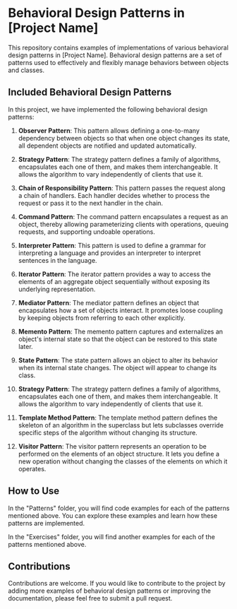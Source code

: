 # Behavioral Design Patterns in [Project Name]

This repository contains examples of implementations of various behavioral design patterns in [Project Name]. Behavioral design patterns are a set of patterns used to effectively and flexibly manage behaviors between objects and classes.

## Included Behavioral Design Patterns

In this project, we have implemented the following behavioral design patterns:

1. **Observer Pattern**: This pattern allows defining a one-to-many dependency between objects so that when one object changes its state, all dependent objects are notified and updated automatically.

2. **Strategy Pattern**: The strategy pattern defines a family of algorithms, encapsulates each one of them, and makes them interchangeable. It allows the algorithm to vary independently of clients that use it.

3. **Chain of Responsibility Pattern**: This pattern passes the request along a chain of handlers. Each handler decides whether to process the request or pass it to the next handler in the chain.

4. **Command Pattern**: The command pattern encapsulates a request as an object, thereby allowing parameterizing clients with operations, queuing requests, and supporting undoable operations.

5. **Interpreter Pattern**: This pattern is used to define a grammar for interpreting a language and provides an interpreter to interpret sentences in the language.

6. **Iterator Pattern**: The iterator pattern provides a way to access the elements of an aggregate object sequentially without exposing its underlying representation.

7. **Mediator Pattern**: The mediator pattern defines an object that encapsulates how a set of objects interact. It promotes loose coupling by keeping objects from referring to each other explicitly.

8. **Memento Pattern**: The memento pattern captures and externalizes an object's internal state so that the object can be restored to this state later.

9. **State Pattern**: The state pattern allows an object to alter its behavior when its internal state changes. The object will appear to change its class.

10. **Strategy Pattern**: The strategy pattern defines a family of algorithms, encapsulates each one of them, and makes them interchangeable. It allows the algorithm to vary independently of clients that use it.

11. **Template Method Pattern**: The template method pattern defines the skeleton of an algorithm in the superclass but lets subclasses override specific steps of the algorithm without changing its structure.

12. **Visitor Pattern**: The visitor pattern represents an operation to be performed on the elements of an object structure. It lets you define a new operation without changing the classes of the elements on which it operates.

## How to Use

In the "Patterns" folder, you will find code examples for each of the patterns mentioned above. You can explore these examples and learn how these patterns are implemented.

In the "Exercises" folder, you will find another examples for each of the patterns mentioned above. 

## Contributions

Contributions are welcome. If you would like to contribute to the project by adding more examples of behavioral design patterns or improving the documentation, please feel free to submit a pull request.
